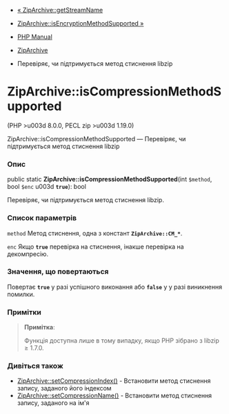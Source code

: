 - [« ZipArchive::getStreamName](ziparchive.getstreamname.md)
- [ZipArchive::isEncryptionMethodSupported
»](ziparchive.isencryptionmethoddupported.md)

- [PHP Manual](index.md)
- [ZipArchive](class.ziparchive.md)
- Перевіряє, чи підтримується метод стиснення libzip

# ZipArchive::isCompressionMethodSupported

(PHP \>u003d 8.0.0, PECL zip \>u003d 1.19.0)

ZipArchive::isCompressionMethodSupported — Перевіряє, чи підтримується
метод стиснення libzip

### Опис

public static **ZipArchive::isCompressionMethodSupported**(int
`$method`, bool `$enc` u003d **`true`**): bool

Перевіряє, чи підтримується метод стиснення libzip.

### Список параметрів

`method`
Метод стиснення, одна з констант **`ZipArchive::CM_*`**.

`enc`
Якщо **`true`** перевірка на стиснення, інакше перевірка на декомпресію.

### Значення, що повертаються

Повертає **`true`** у разі успішного виконання або **`false`** у
у разі виникнення помилки.

### Примітки

> **Примітка**:
>
> Функція доступна лише в тому випадку, якщо PHP зібрано з libzip ≥
>1.7.0.

### Дивіться також

- [ZipArchive::setCompressionIndex()](ziparchive.setcompressionindex.md) -
Встановити метод стиснення запису, заданого його індексом
- [ZipArchive::setCompressionName()](ziparchive.setcompressionname.md) -
Встановити метод стиснення запису, заданого на ім'я

